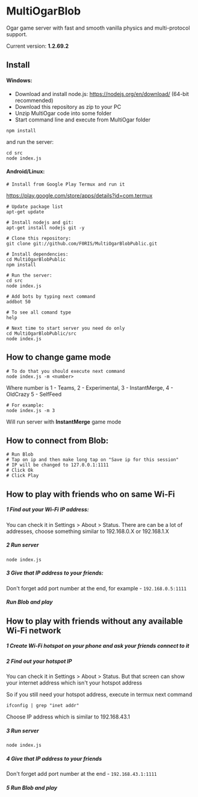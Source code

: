 ﻿# MultiOgarBlob
Ogar game server with fast and smooth vanilla physics and multi-protocol support.

Current version: **1.2.69.2**

## Install

#### Windows:
* Download and install node.js: https://nodejs.org/en/download/ (64-bit recommended)
* Download this repository as zip to your PC
* Unzip MultiOgar code into some folder
* Start command line and execute from MultiOgar folder
```
npm install
```
and run the server:
```
cd src
node index.js
```

#### Android/Linux:
```
# Install from Google Play Termux and run it
```

https://play.google.com/store/apps/details?id=com.termux
```
# Update package list
apt-get update

# Install nodejs and git:
apt-get install nodejs git -y

# Clone this repository:
git clone git://github.com/F0RIS/MultiOgarBlobPublic.git

# Install dependencies:
cd MultiOgarBlobPublic
npm install

# Run the server:
cd src
node index.js

# Add bots by typing next command
addbot 50

# To see all comand type
help

# Next time to start server you need do only 
cd MultiOgarBlobPublic/src
node index.js
```


## How to change game mode
```
# To do that you should execute next command
node index.js -m <number>
```
Where number is 
1 - Teams,
2 - Experimental,
3 - InstantMerge,
4 - OldCrazy
5 - SelfFeed
```
# For example:
node index.js -m 3
```
Will run server with <b>InstantMerge</b> game mode



## How to connect from Blob:
```
# Run Blob
# Tap on ip and then make long tap on "Save ip for this session"
# IP will be changed to 127.0.0.1:1111
# Click Ok
# Click Play
```


## How to play with friends who on same Wi-Fi 

##### 1 Find out your Wi-Fi IP address:
  You can check it in Settings > About > Status. 
  There are can be a lot of addresses, 
  choose something similar to 192.168.0.X or 192.168.1.X

##### 2 Run server
```
node index.js
```
##### 3 Give that IP address to your friends:
Don't forget add port number at the end, for example - `192.168.0.5:1111`

##### Run Blob and play


## How to play with friends without any available Wi-Fi network

##### 1 Create Wi-Fi hotspot on your phone and ask your friends connect to it

##### 2 Find out your hotspot IP
You can check it in Settings > About > Status. 
But that screen can show your internet address which isn't your hotspot address

So if you still need your hotspot address, execute in termux next command
```
ifconfig | grep "inet addr"
```
Choose IP address which is similar to 192.168.43.1

##### 3 Run server
```
node index.js
```

##### 4 Give that IP address to your friends
Don't forget add port number at the end - `192.168.43.1:1111`

##### 5 Run Blob and play
